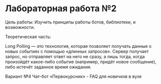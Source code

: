 # Лабораторная работа №2
Цель работы: Изучить принципы работы ботов, библиотеки, и возможности.

Теоретическая часть:

Long Polling — это технология, которая позволяет получать данные о новых событиях с помощью «длинных запросов». Сервер получает запрос, но отправляет ответ на него не сразу, а лишь тогда, когда произойдёт какое-либо событие (например, придёт новое сообщение), либо истечёт заданное время ожидания.

Вариант №4 Чат-бот «Первокурсник» - FAQ для новичков в вузе
